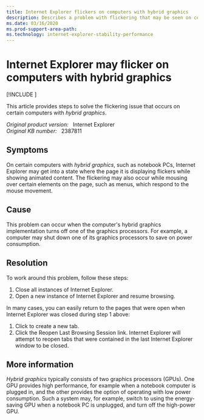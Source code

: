```yaml
---
title: Internet Explorer flickers on computers with hybrid graphics
description: Describes a problem with flickering that may be seen on certain notebook POCs, and describes a workaround.
ms.date: 03/16/2020
ms.prod-support-area-path: 
ms.technology: internet-explorer-stability-performance
---
```

# Internet Explorer may flicker on computers with hybrid graphics

[!INCLUDE [](../../../includes/browsers-important.md)]

This article provides steps to solve the flickering issue that occurs on certain computers with *hybrid graphics*.

_Original product version:_ &nbsp; Internet Explorer  
_Original KB number:_ &nbsp; 2387811

## Symptoms

On certain computers with *hybrid graphics*, such as notebook PCs, Internet Explorer may get into a state where the page it is displaying flickers while showing animated content. The flickering may also occur while mousing over certain elements on the page, such as menus, which respond to the mouse movement.

## Cause

This problem can occur when the computer's hybrid graphics implementation turns off one of the graphics processors. For example, a computer may shut down one of its graphics processors to save on power consumption.

## Resolution

To work around this problem, follow these steps:

1. Close all instances of Internet Explorer.
2. Open a new instance of Internet Explorer and resume browsing.

In many cases, you can easily return to the pages that were open when Internet Explorer was closed during step 1 above:

1. Click to create a new tab.
2. Click the Reopen Last Browsing Session link. Internet Explorer will attempt to reopen tabs that were contained in the last Internet Explorer window to be closed.

## More information

*Hybrid graphics* typically consists of two graphics processors (GPUs). One GPU provides high performance, for example when a notebook computer is plugged in, and the other provides the option of operating with low power consumption. Such a system may, for example, switch to using the energy- saving GPU when a notebook PC is unplugged, and turn off the high-power GPU.
